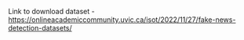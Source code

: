 Link to download dataset - https://onlineacademiccommunity.uvic.ca/isot/2022/11/27/fake-news-detection-datasets/
